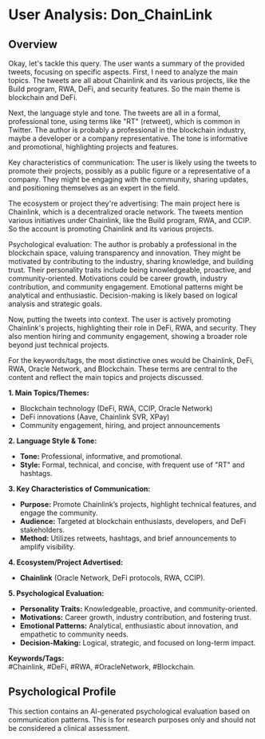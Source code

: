 # User Analysis: Don_ChainLink

## Overview

<think>
Okay, let's tackle this query. The user wants a summary of the provided tweets, focusing on specific aspects. First, I need to analyze the main topics. The tweets are all about Chainlink and its various projects, like the Build program, RWA, DeFi, and security features. So the main theme is blockchain and DeFi.

Next, the language style and tone. The tweets are all in a formal, professional tone, using terms like "RT" (retweet), which is common in Twitter. The author is probably a professional in the blockchain industry, maybe a developer or a company representative. The tone is informative and promotional, highlighting projects and features.

Key characteristics of communication: The user is likely using the tweets to promote their projects, possibly as a public figure or a representative of a company. They might be engaging with the community, sharing updates, and positioning themselves as an expert in the field.

The ecosystem or project they're advertising: The main project here is Chainlink, which is a decentralized oracle network. The tweets mention various initiatives under Chainlink, like the Build program, RWA, and CCIP. So the account is promoting Chainlink and its various projects.

Psychological evaluation: The author is probably a professional in the blockchain space, valuing transparency and innovation. They might be motivated by contributing to the industry, sharing knowledge, and building trust. Their personality traits include being knowledgeable, proactive, and community-oriented. Motivations could be career growth, industry contribution, and community engagement. Emotional patterns might be analytical and enthusiastic. Decision-making is likely based on logical analysis and strategic goals.

Now, putting the tweets into context. The user is actively promoting Chainlink's projects, highlighting their role in DeFi, RWA, and security. They also mention hiring and community engagement, showing a broader role beyond just technical projects.

For the keywords/tags, the most distinctive ones would be Chainlink, DeFi, RWA, Oracle Network, and Blockchain. These terms are central to the content and reflect the main topics and projects discussed.
</think>

**1. Main Topics/Themes:**  
- Blockchain technology (DeFi, RWA, CCIP, Oracle Network)  
- DeFi innovations (Aave, Chainlink SVR, XPay)  
- Community engagement, hiring, and project announcements  

**2. Language Style & Tone:**  
- **Tone:** Professional, informative, and promotional.  
- **Style:** Formal, technical, and concise, with frequent use of "RT" and hashtags.  

**3. Key Characteristics of Communication:**  
- **Purpose:** Promote Chainlink’s projects, highlight technical features, and engage the community.  
- **Audience:** Targeted at blockchain enthusiasts, developers, and DeFi stakeholders.  
- **Method:** Utilizes retweets, hashtags, and brief announcements to amplify visibility.  

**4. Ecosystem/Project Advertised:**  
- **Chainlink** (Oracle Network, DeFi protocols, RWA, CCIP).  

**5. Psychological Evaluation:**  
- **Personality Traits:** Knowledgeable, proactive, and community-oriented.  
- **Motivations:** Career growth, industry contribution, and fostering trust.  
- **Emotional Patterns:** Analytical, enthusiastic about innovation, and empathetic to community needs.  
- **Decision-Making:** Logical, strategic, and focused on long-term impact.  

**Keywords/Tags:**  
#Chainlink, #DeFi, #RWA, #OracleNetwork, #Blockchain.

## Psychological Profile

This section contains an AI-generated psychological evaluation based on communication patterns. This is for research purposes only and should not be considered a clinical assessment.